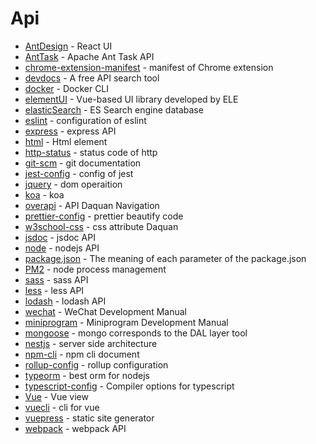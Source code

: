 # Api

- [AntDesign](https://ant.design/docs/react/introduce-cn) - React UI
- [AntTask](https://ant.apache.org/manual/) - Apache Ant Task API
- [chrome-extension-manifest](https://developer.chrome.com/extensions/manifest) - manifest of Chrome extension
- [devdocs](https://devdocs.io/) - A free API search tool
- [docker](https://docs.docker.com/engine/reference/commandline/docker/) - Docker CLI
- [elementUI](https://element.eleme.cn/#/zh-CN/component/installation) - Vue-based UI library developed by ELE
- [elasticSearch](https://www.elastic.co/guide/en/elasticsearch/client/javascript-api/5.x/client-usage.html) - ES Search engine database
- [eslint](https://eslint.org/docs/user-guide/configuring) - configuration of eslint
- [express](https://expressjs.com/en/4x/api.html) - express API
- [html](https://developer.mozilla.org/en-US/docs/Web/HTML/Element) - Html element
- [http-status](https://devdocs.io/http-status/) - status code of http
- [git-scm](https://git-scm.com/docs) - git documentation
- [jest-config](https://jestjs.io/docs/en/configuration) - config of jest
- [jquery](https://www.html.cn/jqapi-1.9/) - dom operaition
- [koa](https://koajs.com/#context) - koa
- [overapi](http://overapi.com/) - API Daquan Navigation
- [prettier-config](https://prettier.io/docs/en/configuration.html) - prettier beautify code
- [w3school-css](http://www.w3school.com.cn/cssref/index.asp) - css attribute Daquan
- [jsdoc](https://jsdoc.app/) - jsdoc API
- [node](https://nodejs.org/api/index.html) - nodejs API
- [package.json](https://docs.npmjs.com/files/package.json) - The meaning of each parameter of the package.json
- [PM2](https://pm2.io/doc/en/runtime/overview/) - node process management 
- [sass](http://sass.bootcss.com/docs/sass-reference/) - sass API
- [less](https://less.bootcss.com/features/) - less API
- [lodash](https://lodash.com/docs/4.17.11) - lodash API
- [wechat](https://mp.weixin.qq.com/wiki?t=resource/res_main&id=mp1445241432) - WeChat Development Manual
- [miniprogram](https://developers.weixin.qq.com/miniprogram/dev/devtools/devtools.html) - Miniprogram Development Manual
- [mongoose](https://mongoosejs.com/) - mongo corresponds to the DAL layer tool
- [nestjs](https://docs.nestjs.com/) - server side architecture
- [npm-cli](https://docs.npmjs.com/cli-documentation/) - npm cli document
- [rollup-config](https://rollupjs.org/guide/en#big-list-of-options) - rollup configuration
- [typeorm](https://typeorm.io/#/) - best orm for nodejs
- [typescript-config](https://www.typescriptlang.org/docs/handbook/compiler-options.html) - Compiler options for typescript
- [Vue](https://vuejs.org/v2/api/index.html) - Vue view
- [vuecli](https://cli.vuejs.org/config/) - cli for vue
- [vuepress](https://vuepress.vuejs.org/config/) - static site generator
- [webpack](https://webpack.js.org/api) - webpack API